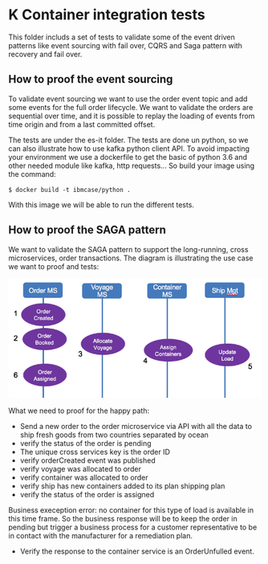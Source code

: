 # K Container integration tests

This folder includs a set of tests to validate some of the event driven patterns like event sourcing with fail over, CQRS and Saga pattern with recovery and fail over.

## How to proof the event sourcing

To validate event sourcing we want to use the order event topic and add some events for the full order lifecycle. We want to validate the orders are sequential over time, and it is possible to replay the loading of events from time origin and from a last committed offset.

The tests are under the es-it folder. The tests are done un python, so we can also illustrate how to use kafka python client API. To avoid impacting your environment we use a dockerfile to get the basic of python 3.6 and other needed module like kafka, http requests... So build your image using the command:

```
$ docker build -t ibmcase/python .
```
With this image we will be able to run the different tests.


## How to proof the SAGA pattern

We want to validate the SAGA pattern to support the long-running, cross microservices, order transactions. The diagram is illustrating the use case we want to proof and tests:

![](docs/saga-ctx.png)

What we need to proof for the happy path:
* Send a new order to the order microservice via API with all the data to ship fresh goods from two countries separated by ocean
* verify the status of the order is pending
* The unique cross services key is the order ID
* verify orderCreated event was published
* verify voyage was allocated to order
* verify container was allocated to order
* verify ship has new containers added to its plan shipping plan 
* verify the status of the order is assigned

Business exeception error: no container for this type of load is available in this time frame. So the business response will be to keep the order in pending but trigger a business process for a customer representative to be in contact with the manufacturer for a remediation plan. 

* Verify the response to the container service is an OrderUnfulled event.

